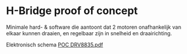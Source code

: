 # H-Bridge proof of concept

Minimale hard- & software die aantoont dat 2 motoren onafhankelijk van elkaar kunnen draaien, en regelbaar zijn in snelheid en draairichting.

Elektronisch schema [POC DRV8835.pdf](https://github.com/rauke-dm/Linefollower/files/12489307/POC.DRV8835.pdf)
